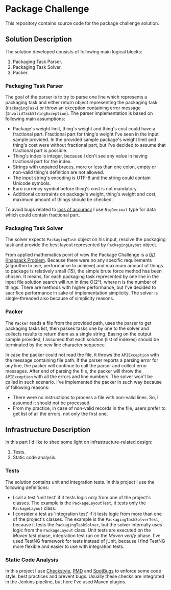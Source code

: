 # Package Challenge
This repository contains source code for the package challenge solution.

## Solution Description
The solution developed consists of following main logical blocks:
1. Packaging Task Parser.
1. Packaging Task Solver.
1. Packer.

### Packaging Task Parser
The goal of the parser is to try to parse one line which represents a packaging task and either return object
representing the packaging task (`PackagingTask`) or throw an exception containing error
message (`InvalidTaskStringException`). The parser implementation is based on following main assumptions:
* Package's weight limit, thing's weight and thing's cost could have a fractional part. Fractional part for thing's
  weight I've seen in the input sample provided. In the provided sample package's weight limit and thing's cost were
  without fractional part, but I've decided to assume that fractional part is possible.
* Thing's index is integer, because I don't see any value in having fractional part for the index.
* Strings with unpaired braces, more or less than one colon, empty or non-valid thing's definition are not allowed.
* The input string's encoding is UTF-8 and the string could contain Unicode symbols.
* Euro currency symbol before thing's cost is not mandatory.
* Additional constraints on package's weight, thing's weight and cost, maximum amount of things should be checked.

To avoid bugs related to [loss of accuracy](https://dzone.com/articles/never-use-float-and-double-for-monetary-calculatio)
I use `BigDecimal` type for data which could contain fractional part.

### Packaging Task Solver
The solver expects `PackagingTask` object on his input, resolve the packaging task and provide the best layout
represented by `PackagingLayout` object.

From applied mathematics point of view the Package Challenge is a 
[0/1 Knapsack Problem](https://en.wikipedia.org/wiki/Knapsack_problem#0/1_knapsack_problem).
Because there were no any specific requirements (algorithm to use, performance to achieve) and maximum amount of 
things to package is relatively small (15), the simple brute force method has been chosen. It means, for each packaging
task represented by one line in the input file solution search will run in time O(2ⁿ), where n is the number of things.
There are methods with higher performance, but I've decided to sacrifice performance in sake of implementation
simplicity. The solver is single-threaded also because of simplicity reasons.

### Packer
The `Packer` reads a file from the provided path, uses the parser to get packaging tasks list, then passes tasks
one by one to the solver and collects results to return them as a single string. Basing on the output sample provided,
I assumed that each solution (list of indexes) should be terminated by the new line character sequence.
 
In case the packer could not read the file, it throws the `APIException` with the message containing file path.
If the parser reports a parsing error for any line, the packer will continue to call the parser and collect error
messages. After end of parsing the file, the packer will throw the `APIException` with all the errors and line numbers.
The solver won't be called in such scenario. I've implemented the packer in such way because of following reasons:
* There were no instructions to process a file with non-valid lines. So, I assumed it should not be processed.
* From my practice, in case of non-valid records in the file, users prefer to get list of all the errors, not only the
  first one.

## Infrastructure Description
In this part I'd like to shed some light on infrastructure-related design:
1. Tests.
1. Static code analysis.

### Tests
The solution contains unit and integration tests. In this project I use the following definitions:
* I call a test 'unit test' if it tests logic only from one of the project's classes. The example is
  the `PackageLayoutTest`, it tests only the `PackageLayout` class.
* I consider a test as 'integration test' if it tests logic from more than one of the project's classes. The example is
  the `PackagingTaskSolverTest`, because it tests the `PackagingTaskSolver`, but the solver internally uses logic from
  the `PackageLayout` class.
Unit tests are executed on the *Maven test* phase, integration test run on the *Maven verify* phase.
I've used TestNG framework for tests instead of jUnit, because I find TestNG more flexible and easier to use with
integration tests.

### Static Code Analysis
In this project I use [Checkstyle](http://checkstyle.sourceforge.net/), [PMD](https://pmd.github.io/) and
[SpotBugs](https://spotbugs.github.io/) to enforce some code style, best practices and prevent bugs. Usually these
checks are integrated in the Jenkins pipeline, but here I've used Maven plugins.
